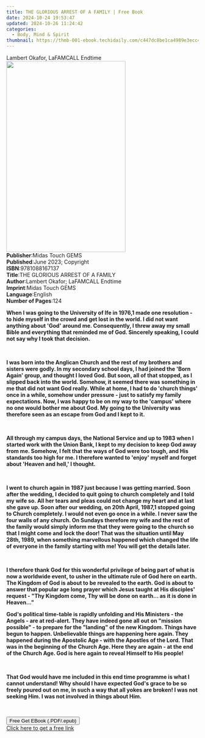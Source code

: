 ```yaml
---
title: THE GLORIOUS ARREST OF A FAMILY | Free Book
date: 2024-10-24 19:53:47
updated: 2024-10-26 11:24:42
categories:
  - Body, Mind & Spirit
thumbnail: https://thmb-001-ebook.techidaily.com/c447dc8be1ca4989e3ecc4d1344e2a393258707899626e3aa5060601c4ebadef.jpg
---
```

<main id="book-container">
  <div class="flex flex-col">
    <div class="book-brief flex-1 py-6 px-4 sm:p-6 md:py-10 md:px-8">
      <!-- brief-->
      <div class="book-brief-main">Lambert Okafor, LaFAMCALL Endtime</div>
    </div>
    <div
      class="book-meta-info flex-1 grid gap-4 col-start-1 col-end-3 row-start-1 sm:mb-6 sm:grid-cols-4 lg:gap-6 lg:col-start-2 lg:row-end-6 lg:row-span-6 lg:mb-0"
    >
      <div
        class="book-meta-info-left place-content-center mt-4 p-4 text-sm leading-6 col-start-2 col-span-2 dark:text-slate-400"
      >
        <img
          class="w-full h-500 object-cover rounded-lg sm:h-255 sm:col-span-2 lg:col-span-full"
          src="https://img-001-ebook.techidaily.com/bac32805b7e63e70c0e9280665b9f8f3b15910aed7fa8ebf0f74d771e6996b72.jpg"
          alt=""
          width="312"
          height="500"
        />
      </div>
      <div
        class="book-meta-info-right mt-2 col-start-1 row-start-2 col-span-3 self-center"
      >
        <!-- meta data  -->
        <div class="flex flex-col px-4 md:px-8">
          <div class="flex-1">
            <strong>Publisher</strong>:<span class="px-2"
              >Midas Touch GEMS</span
            >
          </div>
          <div class="flex-1">
            <strong>Published</strong>:<span class="px-2"
              >June 2023; Copyright</span
            >
          </div>
          <div class="flex-1">
            <strong>ISBN</strong>:<span class="px-2">9781088167137</span>
          </div>
          <div class="flex-1">
            <strong>Title</strong>:<span class="px-2"
              >THE GLORIOUS ARREST OF A FAMILY</span
            >
          </div>
          <div class="flex-1">
            <strong>Author</strong>:<span class="px-2"
              >Lambert Okafor; LaFAMCALL Endtime</span
            >
          </div>
          <div class="flex-1">
            <strong>Imprint</strong>:<span class="px-2">Midas Touch GEMS</span>
          </div>
          <div class="flex-1">
            <strong>Language</strong>:<span class="px-2">English</span>
          </div>
          <div class="flex-1">
            <strong>Number of Pages</strong>:<span class="px-2">124</span>
          </div>
        </div>
      </div>
    </div>
    <div class="book-description flex-1 py-6 px-4 sm:p-6 md:py-10 md:px-8">
      <div class="book-description-main">
        <div accordion-content="" id="description">
          <p class="ql-align-justify">
            <strong
              >When I was going to the University of Ife in 1976,1 made one
              resolution - to hide myself in the crowd and get lost in the
              world. I did not want anything about 'God' around me.
              Consequently, I threw away my small Bible and everything that
              reminded me of God. Sincerely speaking, I could not say why I took
              that decision.</strong
            >
          </p>
          <p class="ql-align-justify"><strong>&nbsp;</strong></p>
          <p class="ql-align-justify">
            <strong
              >I was born into the Anglican Church and the rest of my brothers
              and sisters were godly. In my secondary school days, I had joined
              the 'Born Again' group, and thought I loved God. But soon, all of
              that stopped, as I slipped back into the world. Somehow, it seemed
              there was something in me that did not want God really. While at
              home, I had to do 'church things' once in a while, somehow under
              pressure - just to satisfy my family expectations. Now, I was
              happy to be on my way to the 'campus' where no one would bother me
              about God. My going to the University was therefore seen as an
              escape from God and I kept to it.</strong
            >
          </p>
          <p class="ql-align-justify"><strong>&nbsp;</strong></p>
          <p class="ql-align-justify">
            <strong
              >All through my campus days, the National Service and up to 1983
              when I started work with the Union Bank, I kept to my decision to
              keep God away from me. Somehow, I felt that the ways of God were
              too tough, and His standards too high for me. I therefore wanted
              to 'enjoy' myself and forget about 'Heaven and hell,' I
              thought.</strong
            >
          </p>
          <p class="ql-align-justify"><strong>&nbsp;</strong></p>
          <p class="ql-align-justify">
            <strong
              >I went to church again in 1987 just because I was getting
              married. Soon after the wedding, I decided to quit going to church
              completely and I told my wife so. All her tears and pleas could
              not change my heart and at last she gave up. Soon after our
              wedding, on 20th April, 1987,1 stopped going to Church completely.
              I would not even go once in a while. I never saw the four walls of
              any church. On Sundays therefore my wife and the rest of the
              family would simply inform me that they were going to the church
              so that I might come and lock the door! That was the situation
              until May 28th, 1989, when something marvellous happened which
              changed the life of everyone in the family starting with me! You
              will get the details later.</strong
            >
          </p>
          <p class="ql-align-justify"><strong>&nbsp;</strong></p>
          <p class="ql-align-justify">
            <strong
              >I therefore thank God for this wonderful privilege of being part
              of what is now a worldwide event, to usher in the ultimate rule of
              God here on earth. The Kingdom of God is about to be revealed to
              the earth. God is about to answer that popular age­ long prayer
              which Jesus taught at His disciples' request - "Thy Kingdom come,
              Thy will be done on earth... as it is done in Heaven..."</strong
            >
          </p>
          <p class="ql-align-justify">
            <strong
              >God's political time-table is rapidly unfolding and His Ministers
              - the Angels - are at red-alert. They have indeed gone all out on
              "mission possible" - to prepare for the "landing" of the new
              Kingdom. Things have begun to happen. Unbelievable things are
              happening here again. They happened during the Apostolic Age -
              with the Apostles of the Lord. That was in the beginning of the
              Church Age. Here they are again - at the end of the Church Age.
              God is here again to reveal Himself to His people!</strong
            >
          </p>
          <p class="ql-align-justify"><strong>&nbsp;</strong></p>
          <p class="ql-align-justify">
            <strong
              >That God would have me included in this end­ time programme is
              what I cannot understand! Why should I have expected God's grace
              to be so freely poured out on me, in such a way that all yokes are
              broken! I was not seeking Him. I was not involved in things about
              Him.</strong
            >
          </p>
          <p><br /></p>
        </div>
        <div class="accordion-fader"></div>
      </div>
    </div>
    <div class="book-excerpts flex-1 py-6 px-4 sm:p-6 md:py-10 md:px-8"></div>
    <div
      class="book-about-author flex-1 py-6 px-4 sm:p-6 md:py-10 md:px-8"
    ></div>
    <div class="book-free-get flex-1 py-6 px-4 sm:p-6 md:py-10 md:px-8">
      <button
        id="btn-free-get"
        class="bg-blue-500 hover:bg-blue-700 text-white font-bold py-2 px-4 rounded"
      >
        Free Get EBook (.PDF/.epub)
      </button>
      <div id="countdown-display" class="px-2 text-lg mt-2"></div>
      <a
        id="free-link"
        class="hidden bg-blue-500 hover:bg-blue-700 text-white font-bold py-2 px-4 rounded"
        href="https://www.ebooks.com/en-us/book/210882845/the-glorious-arrest-of-a-family/lambert-okafor/"
        target="_blank"
        >Click here to get a free link</a
      >
    </div>
    <script>
      let countdownTime = 0;
      let countdownInterval = null;
      document
        .getElementById('btn-free-get')
        .addEventListener('click', startCountdown);
      function startCountdown() {
        countdownTime = new Date().getTime() + 60000 * 3;
        countdownInterval = setInterval(updateCountdown, 1000);
        document.getElementById('btn-free-get').disabled = true;
        document
          .getElementById('btn-free-get')
          .classList.add('bg-gray-500', 'cursor-not-allowed');
      }
      function updateCountdown() {
        let currentTime = new Date().getTime();
        let timeLeft = countdownTime - currentTime;
        let secondsLeft = Math.floor(timeLeft / 1000);
        document.getElementById('countdown-display').innerHTML =
          `Remaining time: ${secondsLeft} seconds.`;
        if (secondsLeft <= 0) {
          clearInterval(countdownInterval);
          document.getElementById('btn-free-get').classList.add('hidden');
          document.getElementById('free-link').classList.remove('hidden');
          document.getElementById('countdown-display').innerHTML = '';
        }
      }
    </script>
  </div>
</main>
